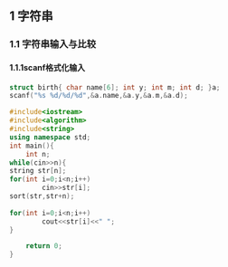 ## 1 字符串
### 1.1 字符串输入与比较
#### 1.1.1scanf格式化输入
```c++
struct birth{ char name[6]; int y; int m; int d; }a;
scanf("%s %d/%d/%d",&a.name,&a.y,&a.m,&a.d);
```
```c++
#include<iostream>
#include<algorithm>
#include<string>
using namespace std;
int main(){
    int n;
while(cin>>n){
string str[n];
for(int i=0;i<n;i++)
        cin>>str[i];
sort(str,str+n);
              
for(int i=0;i<n;i++)
        cout<<str[i]<<" ";              
}

    return 0;
}
```




